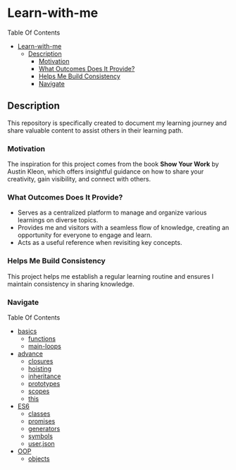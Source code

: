 # Learn-with-me

Table Of Contents

- [Learn-with-me](#learn-with-me)
  - [Description](#description)
    - [Motivation](#motivation)
    - [What Outcomes Does It Provide?](#what-outcomes-does-it-provide)
    - [Helps Me Build Consistency](#helps-me-build-consistency)
    - [Navigate](#navigate)

## Description

This repository is specifically created to document my learning journey and share valuable content to assist others in their learning path. 

### Motivation

The inspiration for this project comes from the book **Show Your Work** by Austin Kleon, which offers insightful guidance on how to share your creativity, gain visibility, and connect with others.

### What Outcomes Does It Provide?

- Serves as a centralized platform to manage and organize various learnings on diverse topics.
- Provides me and visitors with a seamless flow of knowledge, creating an opportunity for everyone to engage and learn.
- Acts as a useful reference when revisiting key concepts.

### Helps Me Build Consistency

This project helps me establish a regular learning routine and ensures I maintain consistency in sharing knowledge.


### Navigate

Table Of Contents
- [basics](Learning-JS/basics)
  - [functions](Learning-JS/basics/functions.md)
  - [main-loops](Learning-JS/basics/main-loops.md)
- [advance](Learning-JS/advance)
  - [closures](Learning-JS/advance/closures.md)
  - [hoisting](Learning-JS/advance/hoisting.md)
  - [inheritance](Learning-JS/advance/inheritance.md)
  - [prototypes](Learning-JS/advance/prototypes.md)
  - [scopes](Learning-JS/advance/scopes.md)
  - [this](Learning-JS/advance/this.md)
- [ES6](Learning-JS/ES6)
  - [classes](Learning-JS/ES6/classes.md)
  - [promises](Learning-JS/ES6/promises.md)
  - [generators](Learning-JS/ES6/generators.md)
  - [symbols](Learning-JS/ES6/symbols.md)
  - [user.json](Learning-JS/ES6/user.json)
- [OOP](Learning-JS/ES6)
  - [objects](Learning-JS/OOP/objects.md)
